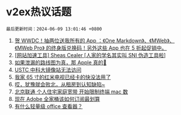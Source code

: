 # v2ex热议话题

`最后更新时间：2024-06-09 13:01:46 +0800`

1. [贺 WWDC！抽两位送我所有的 App ：《One Markdown》、《MWeb》、《MWeb Pro》 的终身版兑换码！另外这些 App 也在 5 折起促销中。](https://www.v2ex.com/t/1047951)
1. [[网站加速工具] Sheas Cealer [人家的学名其实叫 SNI 伪造工具啦]](https://www.v2ex.com/t/1047955)
1. [如果泄漏的路线图为真，那 Apple 真的💊](https://www.v2ex.com/t/1048018)
1. [USTC 中科大镜像站无法访问](https://www.v2ex.com/t/1047924)
1. [我家 65 寸的红米电视已经卡的快没法用了](https://www.v2ex.com/t/1048008)
1. [哎，犹豫就会败北，从租房到认知缺陷~](https://www.v2ex.com/t/1048041)
1. [北京联通 个人住宅家庭宽带 开始限制终端 mac 数](https://www.v2ex.com/t/1048045)
1. [现在 Adobe 全家桶该如何订阅最划算](https://www.v2ex.com/t/1047914)
1. [有什么轻量级 office 查看器？](https://www.v2ex.com/t/1047999)


